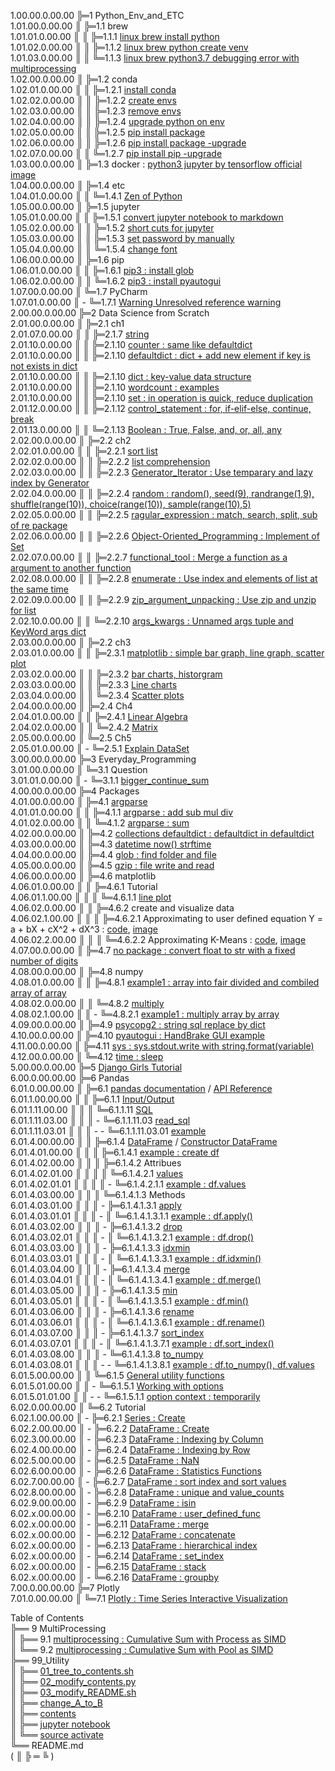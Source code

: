 1.00.00.0.00.00 ╠═1 Python_Env_and_ETC  
1.01.00.0.00.00 ║ ╠═1.1 brew  
1.01.01.0.00.00 ║ ║ ╠═1.1.1 [linux brew install python](01_Python_Env_and_ETC/01_brew/01_linux_brew_install_python.md)  
1.01.02.0.00.00 ║ ║ ╠═1.1.2 [linux brew python create venv](01_Python_Env_and_ETC/01_brew/02_linux_brew_python_create_env.md)  
1.01.03.0.00.00 ║ ║ ╚═1.1.3 [linux brew python3.7 debugging error with multiprocessing](01_Python_Env_and_ETC/01_brew/03_brew_python3.7_multiprocessing_error.md)  
1.02.00.0.00.00 ║ ╠═1.2 conda  
1.02.01.0.00.00 ║ ║ ╠═1.2.1 [install conda](01_Python_Env_and_ETC/02_conda/01_Install_anaconda.md)  
1.02.02.0.00.00 ║ ║ ╠═1.2.2 [create envs](01_Python_Env_and_ETC/02_conda/02_conda_create_envs.md)  
1.02.03.0.00.00 ║ ║ ╠═1.2.3 [remove envs](01_Python_Env_and_ETC/02_conda/03_conda_remove_envs.md)  
1.02.04.0.00.00 ║ ║ ╠═1.2.4 [upgrade python on env](01_Python_Env_and_ETC/02_conda/04_coda_env_upgrade_python.md)  
1.02.05.0.00.00 ║ ║ ╠═1.2.5 [pip install package](01_Python_Env_and_ETC/02_conda/05_pip_install_package.md)  
1.02.06.0.00.00 ║ ║ ╠═1.2.6 [pip install package -upgrade](01_Python_Env_and_ETC/02_conda/06_pip_install_package_upgrade.md)  
1.02.07.0.00.00 ║ ║ ╚═1.2.7 [pip install pip -upgrade](01_Python_Env_and_ETC/02_conda/07_pip_upgrade.md)  
1.03.00.0.00.00 ║ ╠═1.3 docker : [python3 jupyter by tensorflow official image](01_Python_Env_and_ETC/03_docker/tensorflow_image.md)  
1.04.00.0.00.00 ║ ╠═1.4 etc  
1.04.01.0.00.00 ║ ║ ╚═1.4.1 [Zen of Python](01_Python_Env_and_ETC/04_etc/02_Zen_of_Python_English_Korean.md)  
1.05.00.0.00.00 ║ ╠═1.5 jupyter  
1.05.01.0.00.00 ║ ║ ╠═1.5.1 [convert jupyter notebook to markdown](01_Python_Env_and_ETC/05_jupyter/01_convert_jupyter_notebook_to_markdown.md)  
1.05.02.0.00.00 ║ ║ ╠═1.5.2 [short cuts for jupyter](01_Python_Env_and_ETC/05_jupyter/02_Jupyter_notebook_shortcuts.md)  
1.05.03.0.00.00 ║ ║ ╠═1.5.3 [set password by manually](01_Python_Env_and_ETC/05_jupyter/03_jupyter_notebook_passwd.md)  
1.05.04.0.00.00 ║ ║ ╚═1.5.4 [change font](01_Python_Env_and_ETC/05_jupyter/04_change_font.md)  
1.06.00.0.00.00 ║ ╠═1.6 pip  
1.06.01.0.00.00 ║ ║ ╠═1.6.1 [pip3 : install glob](01_Python_Env_and_ETC/06_pip/01_pip3_install_glob3.md)  
1.06.02.0.00.00 ║ ║ ╚═1.6.2 [pip3 : install pyautogui](01_Python_Env_and_ETC/06_pip/02_pip3_install_pyautogui_python3_xlib.md)  
1.07.00.0.00.00 ║ ╚═1.7 PyCharm  
1.07.01.0.00.00 ║ - ╚═1.7.1 [Warning Unresolved reference warning](01_Python_Env_and_ETC/07_PyCharm/01_unresolved_reference_warning.md)  
2.00.00.0.00.00 ╠═2 Data Science from Scratch  
2.01.00.0.00.00 ║ ╠═2.1 ch1  
2.01.07.0.00.00 ║ ║ ╠═2.1.7 [string](02_Data_Science_from_Scratch/02_Ch/02.01.07_string.md)  
2.01.10.0.00.00 ║ ║ ╠═2.1.10 [counter : same like defaultdict](02_Data_Science_from_Scratch/02_Ch/02.01.10_Counter.md)  
2.01.10.0.00.00 ║ ║ ╠═2.1.10 [defaultdict : dict + add new element if key is not exists in dict](02_Data_Science_from_Scratch/02_Ch/02.01.10_defaultdict.md)  
2.01.10.0.00.00 ║ ║ ╠═2.1.10 [dict : key-value data structure](02_Data_Science_from_Scratch/02_Ch/02.01.10_dict.md)  
2.01.10.0.00.00 ║ ║ ╠═2.1.10 [wordcount : examples](02_Data_Science_from_Scratch/02_Ch/02.01.10_wordcount_examples.md)  
2.01.10.0.00.00 ║ ║ ╠═2.1.10 [set : in operation is quick, reduce duplication](02_Data_Science_from_Scratch/02_Ch/02.01.11_set.md)  
2.01.12.0.00.00 ║ ║ ╠═2.1.12 [control_statement : for, if-elif-else, continue, break](02_Data_Science_from_Scratch/02_Ch/02.01.12_control_statement.md)  
2.01.13.0.00.00 ║ ║ ╚═2.1.13 [Boolean : True, False, and, or, all, any](02_Data_Science_from_Scratch/02_Ch/02.01.13_Boolean.md)  
2.02.00.0.00.00 ║ ╠═2.2 ch2  
2.02.01.0.00.00 ║ ║ ╠═2.2.1 [sort list](02_Data_Science_from_Scratch/02_Ch/02.02.01_sort.md)  
2.02.02.0.00.00 ║ ║ ╠═2.2.2 [list comprehension](02_Data_Science_from_Scratch/02_Ch/02.02.02_list_comprehension.md)  
2.02.03.0.00.00 ║ ║ ╠═2.2.3 [Generator_Iterator : Use temparary and lazy index by Generator](02_Data_Science_from_Scratch/02_Ch/02.02.03_Generator_Iterator.md)  
2.02.04.0.00.00 ║ ║ ╠═2.2.4 [random : random(), seed(9), randrange(1,9), shuffle(range(10)), choice(range(10)), sample(range(10),5)](02_Data_Science_from_Scratch/02_Ch/02.02.04_random_numbers.md)  
2.02.05.0.00.00 ║ ║ ╠═2.2.5 [ragular_expression : match, search, split, sub of re package](02_Data_Science_from_Scratch/02_Ch/02.02.05_regular_expression.md)  
2.02.06.0.00.00 ║ ║ ╠═2.2.6 [Object-Oriented_Programming : Implement of Set](02_Data_Science_from_Scratch/02_Ch/02.02.06_object-oriented_programming.md)  
2.02.07.0.00.00 ║ ║ ╠═2.2.7 [functional_tool : Merge a function as a argument to another function](02_Data_Science_from_Scratch/02_Ch/02.02.07_functional_tool.md)  
2.02.08.0.00.00 ║ ║ ╠═2.2.8 [enumerate : Use index and elements of list at the same time](02_Data_Science_from_Scratch/02_Ch/02.02.08_enumerate.md)  
2.02.09.0.00.00 ║ ║ ╠═2.2.9 [zip_argument_unpacking : Use zip and unzip for list](02_Data_Science_from_Scratch/02_Ch/02.02.09_zip_argument_unpacking.ipynb)  
2.02.10.0.00.00 ║ ║ ╚═2.2.10 [args_kwargs : Unnamed args tuple and KeyWord args dict](02_Data_Science_from_Scratch/02_Ch/02.02.10_args_kwargs.ipynb)  
2.03.00.0.00.00 ║ ╠═2.2 ch3  
2.03.01.0.00.00 ║ ║ ╠═2.3.1 [matplotlib : simple bar graph, line graph, scatter plot](02_Data_Science_from_Scratch/03_Ch/03.01_matplotlib.ipynb)  
2.03.02.0.00.00 ║ ║ ╠═2.3.2 [bar charts, historgram](02_Data_Science_from_Scratch/03_Ch/03.02_bar_charts.ipynb)  
2.03.03.0.00.00 ║ ║ ╠═2.3.3 [Line charts](02_Data_Science_from_Scratch/03_Ch/03.03_line_charts.ipynb)  
2.03.04.0.00.00 ║ ║ ╚═2.3.4 [Scatter plots](02_Data_Science_from_Scratch/03_Ch/03.04_scatter_plots.ipynb)  
2.04.00.0.00.00 ║ ╠═2.4 Ch4  
2.04.01.0.00.00 ║ ║ ╠═2.4.1 [Linear Algebra](02_Data_Science_from_Scratch/04_Ch/04.01_Linear_Algebra.ipynb)  
2.04.02.0.00.00 ║ ║ ╚═2.4.2 [Matrix](02_Data_Science_from_Scratch/04_Ch/04.02_Matrix.ipynb)  
2.05.00.0.00.00 ║ ╚═2.5 Ch5  
2.05.01.0.00.00 ║ - ╚═2.5.1 [Explain DataSet](02_Data_Science_from_Scratch/05_Ch/05.01_Explain_DataSet.ipynb)  
3.00.00.0.00.00 ╠═3 Everyday_Programming  
3.01.00.0.00.00 ║ ╚═3.1 Question  
3.01.01.0.00.00 ║ - ╚═3.1.1 [bigger_continue_sum](03_Everyday_Programming/01_Q/bigger_continue_sum.py)  
4.00.00.0.00.00 ╠═4 Packages  
4.01.00.0.00.00 ║ ╠═4.1 [argparse](https://docs.python.org/ko/3/howto/argparse.html)  
4.01.01.0.00.00 ║ ║ ╠═4.1.1 [argparse : add sub mul div](04_packages/01_argparse/calculation.py)  
4.01.02.0.00.00 ║ ║ ╚═4.1.2 [argparse : sum](04_packages/01_argparse/sum.py)  
4.02.00.0.00.00 ║ ╠═4.2 [collections defaultdict : defaultdict in defaultdict](04_packages/02_collections/01_defaultdict/01_dictionary_in_dictionary.py)  
4.03.00.0.00.00 ║ ╠═4.3 [datetime now() strftime](04_packages/03_datetime/01_datetime_now_strftime.py)  
4.04.00.0.00.00 ║ ╠═4.4 [glob : find folder and file](04_packages/04_glob/01_find_folder_and_file_by_glob.ipynb)  
4.05.00.0.00.00 ║ ╠═4.5 [gzip : file write and read](04_packages/05_gzip/01_gzip_write_read.py)  
4.06.00.0.00.00 ║ ╠═4.6 matplotlib  
4.06.01.0.00.00 ║ ║ ╠═4.6.1 Tutorial  
4.06.01.1.00.00 ║ ║ ║ ╚═4.6.1.1 [line plot](04_packages/06_matplotlib/01_Tutorial/01_line_plot.ipynb)  
4.06.02.0.00.00 ║ ║ ╠═4.6.2 create and visualize data  
4.06.02.1.00.00 ║ ║ ║ ╠═4.6.2.1 Approximating to user defined equation Y = a + bX + cX^2 + dX^3 : [code](04_packages/06_matplotlib/02_create_and_visualize_data/01_approximating_to_user_defined_equation.py), [image](04_packages/06_matplotlib/02_create_and_visualize_data/02_user_defined_equation_scatter_plot.png)  
4.06.02.2.00.00 ║ ║ ║ ╚═4.6.2.2 Approximating K-Means : [code](04_packages/06_matplotlib/02_create_and_visualize_data/01_approximating_to_kmeans.py), [image](04_packages/06_matplotlib/02_create_and_visualize_data/02_kmean_scatter_plot.png)  
4.07.00.0.00.00 ║ ╠═4.7 [no package : convert float to str with a fixed number of digits](04_packages/07_no_package/01_float_to_str_with_a_fixed_number_of_digits.ipynb)  
4.08.00.0.00.00 ║ ╠═4.8 numpy  
4.08.01.0.00.00 ║ ║ ╠═4.8.1 [example1 : array into fair divided and combiled array of array](04_packages/08_numpy/00_example/01_array_into_fair_divided_list_of_arrays.md)  
4.08.02.0.00.00 ║ ║ ╚═4.8.2 [multiply](https://docs.scipy.org/doc/numpy/reference/generated/numpy.multiply.html)  
4.08.02.1.00.00 ║ ║ - ╚═4.8.2.1 [example1 : multiply array by array](04_packages/08_numpy/01_multiply/01_multiply_array_by_array.md)  
4.09.00.0.00.00 ║ ╠═4.9 [psycopg2 : string sql replace by dict](04_packages/09_psycopg2/01_replace_string_with_dictionary.py)  
4.10.00.0.00.00 ║ ╠═4.10 [pyautogui : HandBrake GUI example](04_packages/10_pyautogui/01_HandBrake_GUI_example.py)  
4.11.00.0.00.00 ║ ╠═4.11 [sys : sys.stdout.write with string.format(variable)](04_packages/11_sys/01_sys_stdout_write_with_string_format.py)  
4.12.00.0.00.00 ║ ╚═4.12 [time : sleep](04_packages/12_time/01_sleep.md)  
5.00.00.0.00.00 ╠═5 [Django Girls Tutorial](05_Django/01_Django_Girls_Tutorial/memo.md)  
6.00.0.00.00.00 ╠═6 Pandas  
6.01.0.00.00.00 ║ ╠═6.1 [pandas documentation](https://pandas.pydata.org/pandas-docs/stable/index.html) / [API Reference](https://pandas.pydata.org/pandas-docs/stable/reference/index.html)  
6.01.1.00.00.00 ║ ║ ╠═6.1.1 [Input/Output](https://pandas.pydata.org/pandas-docs/stable/reference/io.html#)  
6.01.1.11.00.00 ║ ║ ║ ╚═6.1.1.11 [SQL](https://pandas.pydata.org/pandas-docs/stable/reference/io.html#sql)  
6.01.1.11.03.00 ║ ║ ║ - ╚═6.1.1.11.03 [read_sql](https://pandas.pydata.org/pandas-docs/stable/reference/api/pandas.read_sql.html#pandas.read_sql)  
6.01.1.11.03.01 ║ ║ ║ - - ╚═6.1.1.11.03.01 [example](06_Pandas/01_documentation_API_Reference/01_Input_Output/11_SQL/03_read_sql.md)  
6.01.4.00.00.00 ║ ║ ╠═6.1.4 [DataFrame](https://pandas.pydata.org/pandas-docs/stable/reference/frame.html) / [Constructor DataFrame](https://pandas.pydata.org/pandas-docs/stable/reference/api/pandas.DataFrame.html#pandas.DataFrame)  
6.01.4.01.00.00 ║ ║ ║ ╠═6.1.4.1 [example : create df](06_Pandas/01_documentation_API_Reference/04_DataFrame/01_Constructor_DataFrame/01_DataFrame.md)  
6.01.4.02.00.00 ║ ║ ║ ╠═6.1.4.2 Attribues  
6.01.4.02.01.00 ║ ║ ║ ║ ╚═6.1.4.2.1 [values](https://pandas.pydata.org/pandas-docs/stable/reference/api/pandas.DataFrame.values.html#pandas.DataFrame.values)  
6.01.4.02.01.01 ║ ║ ║ ║ - ╚═6.1.4.2.1.1 [example : df.values](06_Pandas/01_documentation_API_Reference/04_DataFrame/01_Constructor_DataFrame/02_Attributes/01_values/01_df_values.md)  
6.01.4.03.00.00 ║ ║ ║ ╚═6.1.4.1.3 Methods  
6.01.4.03.01.00 ║ ║ ║ - ╠═6.1.4.1.3.1 [apply](https://pandas.pydata.org/pandas-docs/stable/reference/api/pandas.DataFrame.apply.html#pandas.DataFrame.apply)  
6.01.4.03.01.01 ║ ║ ║ - ║ ╚═6.1.4.1.3.1.1 [example : df.apply()](06_Pandas/01_documentation_API_Reference/04_DataFrame/01_Constructor_DataFrame/03_Methods/001_apply/01_df.apply.ipynb)  
6.01.4.03.02.00 ║ ║ ║ - ╠═6.1.4.1.3.2 [drop](https://pandas.pydata.org/pandas-docs/stable/reference/api/pandas.DataFrame.drop.html#pandas.DataFrame.drop)  
6.01.4.03.02.01 ║ ║ ║ - ║ ╚═6.1.4.1.3.2.1 [example : df.drop()](06_Pandas/01_documentation_API_Reference/04_DataFrame/01_Constructor_DataFrame/03_Methods/045_drop/01_df_drop_columns.ipynb)  
6.01.4.03.03.00 ║ ║ ║ - ╠═6.1.4.1.3.3 [idxmin](https://pandas.pydata.org/pandas-docs/stable/reference/api/pandas.DataFrame.idxmin.html#pandas.DataFrame.idxmin)  
6.01.4.03.03.01 ║ ║ ║ - ║ ╚═6.1.4.1.3.3.1 [example : df.idxmin()](06_Pandas/01_documentation_API_Reference/04_DataFrame/01_Constructor_DataFrame/03_Methods/076_idxmin/01_df.idxmin.ipynb)  
6.01.4.03.04.00 ║ ║ ║ - ╠═6.1.4.1.3.4 [merge](https://pandas.pydata.org/pandas-docs/stable/reference/api/pandas.DataFrame.merge.html#pandas.DataFrame.merge)  
6.01.4.03.04.01 ║ ║ ║ - ║ ╚═6.1.4.1.3.4.1 [example : df.merge()](06_Pandas/01_documentation_API_Reference/04_DataFrame/01_Constructor_DataFrame/03_Methods/104_merge/01_df.merge.ipynb)  
6.01.4.03.05.00 ║ ║ ║ - ╠═6.1.4.1.3.5 [min](https://pandas.pydata.org/pandas-docs/stable/reference/api/pandas.DataFrame.min.html#pandas.DataFrame.min)  
6.01.4.03.05.01 ║ ║ ║ - ║ ╚═6.1.4.1.3.5.1 [example : df.min()](06_Pandas/01_documentation_API_Reference/04_DataFrame/01_Constructor_DataFrame/03_Methods/105_min/01_df.min.ipynb)  
6.01.4.03.06.00 ║ ║ ║ - ╠═6.1.4.1.3.6 [rename](https://pandas.pydata.org/pandas-docs/stable/reference/api/pandas.DataFrame.rename.html#pandas.DataFrame.rename)  
6.01.4.03.06.01 ║ ║ ║ - ║ ╚═6.1.4.1.3.6.1 [example : df.rename()](06_Pandas/01_documentation_API_Reference/04_DataFrame/01_Constructor_DataFrame/03_Methods/133_rename/01_df_rename_columns.ipynb)  
6.01.4.03.07.00 ║ ║ ║ - ╠═6.1.4.1.3.7 [sort_index](https://pandas.pydata.org/pandas-docs/stable/reference/api/pandas.DataFrame.sort_index.html#pandas.DataFrame.sort_index)  
6.01.4.03.07.01 ║ ║ ║ - ║ ╚═6.1.4.1.3.7.1 [example : df.sort_index()](06_Pandas/01_documentation_API_Reference/04_DataFrame/01_Constructor_DataFrame/03_Methods/158_sort_idx/01_df.sort_index.ipynb)  
6.01.4.03.08.00 ║ ║ ║ - ╚═6.1.4.1.3.8 [to_numpy](https://pandas.pydata.org/pandas-docs/stable/reference/api/pandas.DataFrame.to_numpy.html#pandas.DataFrame.to_numpy)  
6.01.4.03.08.01 ║ ║ ║ - - ╚═6.1.4.1.3.8.1 [example : df.to_numpy(), df.values](06_Pandas/01_documentation_API_Reference/04_DataFrame/01_Constructor_DataFrame/03_Methods/181_to_numpy/01_df.to_numpy.md)  
6.01.5.00.00.00 ║ ║ ╚═6.1.5 [General utility functions](https://pandas.pydata.org/pandas-docs/stable/reference/general_utility_functions.html)  
6.01.5.01.00.00 ║ ║ - ╚═6.1.5.1 [Working with options](https://pandas.pydata.org/pandas-docs/stable/reference/general_utility_functions.html#working-with-options)  
6.01.5.01.01.00 ║ ║ - - ╚═6.1.5.1.1 [option context : temporarily](06_Pandas/01_documentation_API_Reference/15_General_utility_functions/01_Working_with_options/05_option_context.md)  
6.02.0.00.00.00 ║ ╚═6.2 Tutorial  
6.02.1.00.00.00 ║ - ╠═6.2.1 [Series : Create](06_Pandas/02_Tutorial/01_Series_Create.ipynb)  
6.02.2.00.00.00 ║ - ╠═6.2.2 [DataFrame : Create](06_Pandas/02_Tutorial/02_DataFrame_Create.ipynb)  
6.02.3.00.00.00 ║ - ╠═6.2.3 [DataFrame : Indexing by Column](06_Pandas/02_Tutorial/03_DataFrame_Indexing_by_column.ipynb)  
6.02.4.00.00.00 ║ - ╠═6.2.4 [DataFrame : Indexing by Row](06_Pandas/02_Tutorial/04_DataFrame_Indexing_by_row.ipynb)  
6.02.5.00.00.00 ║ - ╠═6.2.5 [DataFrame : NaN](06_Pandas/02_Tutorial/05_DataFrame_NaN.ipynb)  
6.02.6.00.00.00 ║ - ╠═6.2.6 [DataFrame : Statistics Functions](06_Pandas/02_Tutorial/06_DataFrame_statistics_function.ipynb)  
6.02.7.00.00.00 ║ - ╠═6.2.7 [DataFrame : sort index and sort values](06_Pandas/02_Tutorial/07_DataFrame_sort_index_and_sort_values.ipynb)  
6.02.8.00.00.00 ║ - ╠═6.2.8 [DataFrame : unique and value_counts](06_Pandas/02_Tutorial/08_unique_value_counts.ipynb)  
6.02.9.00.00.00 ║ - ╠═6.2.9 [DataFrame : isin](06_Pandas/02_Tutorial/09_isin.ipynb)  
6.02.x.00.00.00 ║ - ╠═6.2.10 [DataFrame : user_defined_func](06_Pandas/02_Tutorial/10_user_defined_func.ipynb)  
6.02.x.00.00.00 ║ - ╠═6.2.11 [DataFrame : merge](06_Pandas/02_Tutorial/11_df_merge.ipynb)  
6.02.x.00.00.00 ║ - ╠═6.2.12 [DataFrame : concatenate](06_Pandas/02_Tutorial/12_df_concatenate.ipynb)  
6.02.x.00.00.00 ║ - ╠═6.2.13 [DataFrame : hierarchical index](06_Pandas/02_Tutorial/13_df_hierarchical_index.ipynb)  
6.02.x.00.00.00 ║ - ╠═6.2.14 [DataFrame : set_index](06_Pandas/02_Tutorial/14_df_set_index.ipynb)  
6.02.x.00.00.00 ║ - ╠═6.2.15 [DataFrame : stack](06_Pandas/02_Tutorial/15_df_stack.ipynb)  
6.02.x.00.00.00 ║ - ╚═6.2.16 [DataFrame : groupby](06_Pandas/02_Tutorial/17_series_df_groupby.ipynb)  
7.00.0.00.00.00 ╠═7 Plotly  
7.01.0.00.00.00 ║ ╚═7.1 [Plotly : Time Series Interactive Visualization](08_Plotly/01_plotly-time-series.ipynb)  

Table of Contents  
╠══ 9 MultiProcessing  
║ ╠══ 9.1 [multiprocessing : Cumulative Sum with Process as SIMD](09_MultiProcessing/01_cumsum_SIMD_multiprocessing_Process.ipynb)  
║ ╚══ 9.2 [multiprocessing : Cumulative Sum with Pool as SIMD](09_MultiProcessing/02_cumsum_SIMD_multiprocessing_Pool.ipynb)  
╠══ 99_Utility  
║ ╠══ [01_tree_to_contents.sh](99_Utility/01_tree_to_contents.sh)  
║ ╠══ [02_modify_contents.py](99_Utility/02_modify_contents.py)  
║ ╠══ [03_modify_README.sh](99_Utility/03_modify_number_of_file_on_README.sh)  
║ ╠══ [change_A_to_B](99_Utility/change_A_to_B.txt)  
║ ╠══ [contents](99_Utility/contents.txt)  
║ ╠══ [jupyter notebook](99_Utility/jn_jupyter_notebook.sh)  
║ ╚══ [source activate](99_Utility/sa_source_activate.sh)  
╚══ README.md  
( ║ ╠ ═ ╚ )  

